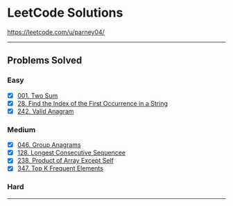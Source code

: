 # LeetCode Solutions
https://leetcode.com/u/parney04/

---

## Problems Solved

### Easy
- [X] [001. Two Sum](https://github.com/pvarshh/LeetCode/blob/main/NeetCode/Arrays%20%2B%20Hashing/001%20-%20Two%20Sum.md)
- [X] [28. Find the Index of the First Occurrence in a String](https://github.com/pvarshh/LeetCode/blob/main/CodePath/Unit%201%20-%20Strings%20%2B%20Arrays/028%20-%20Find%20Index%20of%20First%20Occurrence%20in%20String.md)
- [X] [242. Valid Anagram](https://github.com/pvarshh/LeetCode/blob/main/NeetCode/Arrays%20%2B%20Hashing/242%20-%20Valid%20Anagrams.md)

### Medium
- [X] [046. Group Anagrams](https://github.com/pvarshh/LeetCode/blob/main/NeetCode/Arrays%20%2B%20Hashing/049%20-%20Group%20Anagrams.md)
- [X] [128. Longest Consecutive Sequencee](https://github.com/pvarshh/LeetCode/blob/main/NeetCode/Arrays%20%2B%20Hashing/128%20-%20Longest%20Consecutive%20Sequence.md)
- [X] [238. Product of Array Except Self](https://github.com/pvarshh/LeetCode/blob/main/NeetCode/Arrays%20%2B%20Hashing/238%20-%20Product%20of%20Array%20Except%20Self.md)
- [X] [347. Top K Frequent Elements](https://github.com/pvarshh/LeetCode/blob/main/NeetCode/Arrays%20%2B%20Hashing/347%20-%20Top%20K%20Frequent%20Elements.md)

### Hard

---